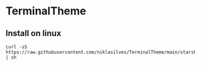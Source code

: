 # TerminalTheme

## Install on linux
``` 
curl -sS https://raw.githubusercontent.com/niklasilves/TerminalTheme/main/starship/InstallConfigureStarship.sh | sh
```